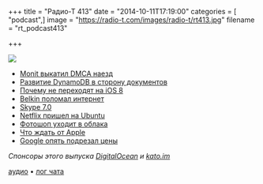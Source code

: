 +++
title = "Радио-Т 413"
date = "2014-10-11T17:19:00"
categories = [ "podcast",]
image = "https://radio-t.com/images/radio-t/rt413.jpg"
filename = "rt_podcast413"

+++

![](https://radio-t.com/images/radio-t/rt413.jpg)

* [Monit выкатил DMCA наезд](https://news.ycombinator.com/item?id=8416773)
* [Развитие DynamoDB в сторону документов](http://www.allthingsdistributed.com/2014/10/document-model-dynamodb.html)
* [Почему не переходят на iOS 8](http://www.businessinsider.com.au/why-people-arent-updating-to-ios-8-2014-10)
* [Belkin поломал интернет](http://www.myce.com/news/belkin-router-users-worldwide-unable-to-connect-to-the-internet-73019)
* [Skype 7.0](http://appadvice.com/?p=577244)
* [Netflix пришел на Ubuntu](http://www.omgubuntu.co.uk/2014/10/psa-netflix-ubuntu-now-working-box)
* [Фотошоп уходит в облака](http://habrahabr.ru/post/239761/)
* [Что ждать от Apple](http://prsm.tc/l3xt2g)
* [Google опять подрезал цены](http://prsm.tc/CblmaT)

_Спонсоры этого выпуска [DigitalOcean](https://www.digitalocean.com) и [kato.im](https://kato.im)_

[аудио](https://cdn.radio-t.com/rt_podcast413.mp3) • [лог чата](http://chat.radio-t.com/logs/radio-t-413.html)
<audio src="https://cdn.radio-t.com/rt_podcast413.mp3" preload="none"></audio>
